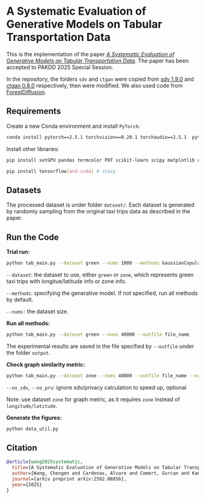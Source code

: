 # A Systematic Evaluation of Generative Models on Tabular Transportation Data

This is the implementation of the paper [*A Systematic Evaluation of Generative Models on Tabular Transportation Data*](https://www.arxiv.org/abs/2502.08856). The paper has been accepted to PAKDD 2025 Special Session.


In the repository, the folders `sdv` and `ctgan` were copied from [sdv 1.9.0](https://github.com/sdv-dev/SDV) and [ctgan 0.8.0](https://github.com/sdv-dev/CTGAN) respectively, then were modified. We also used code from [ForestDiffusion](https://github.com/SamsungSAILMontreal/ForestDiffusion).

## Requirements
Create a new Conda environment and install `PyTorch`:

```bash
conda install pytorch==2.5.1 torchvision==0.20.1 torchaudio==2.5.1  pytorch-cuda=11.8 -c pytorch -c nvidia
```

Install other libraries:

```bash
pip install setGPU pandas termcolor POT scikit-learn scipy matplotlib copulas rdt graphviz cloudpickle tqdm sdmetrics deepecho sdv tensorboard icecream category-encoders tomli-w ml-collections wget seaborn pyarrow

pip install tensorflow[and-cuda] # stasy
```

## Datasets
The processed dataset is under folder `dataset/`. Each dataset is generated by randomly sampling from the original taxi trips data as described in the paper.

## Run the Code
**Trial run:**

```bash
python tab_main.py --dataset green --nums 1000 --methods GaussianCopula --outfile file_name
```

`--dataset`: the dataset to use, either `green` or `zone`, which represents green taxi trips with longitue/latitude info or zone info.

`--methods`: specifying the generative model. If not specified, run all methods by default.

`--nums:` the dataset size.

**Run all methods:**

```bash
python tab_main.py --dataset green --nums 40000 --outfile file_name
``` 

The experimental results are saved in the file specified by `--outfile` under the folder `output`.

**Check graph similarity metric:**

```bash
python tab_main.py --dataset zone --nums 40000 --outfile file_name --no_sdv --no_prv
```

`--no_sdv`, `--no_prv`: ignore sdv/privacy calculation to speed up, optional

Note: use dataset `zone` for graph metric, as it requires `zone` instead of `longitude/latitude`.

**Generate the figures:**

```bash
python data_util.py
```

## Citation

```bibtex
@article{wang2025systematic,
  title={A Systematic Evaluation of Generative Models on Tabular Transportation Data},
  author={Wang, Chengen and Cardenas, Alvaro and Comert, Gurcan and Kantarcioglu, Murat},
  journal={arXiv preprint arXiv:2502.08856},
  year={2025}
}
```
